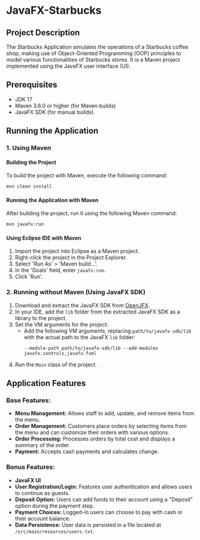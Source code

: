 
# JavaFX-Starbucks

## Project Description
The Starbucks Application simulates the operations of a Starbucks coffee shop, making use of Object-Oriented Programming (OOP) principles to model various functionalities of Starbucks stores.
It is a Maven project implemented using the JavaFX user interface (UI).

## Prerequisites
- JDK 17 
- Maven 3.6.0 or higher (for Maven builds)
- JavaFX SDK (for manual builds)

## Running the Application

### 1. Using Maven

#### Building the Project
To build the project with Maven, execute the following command:
```bash
mvn clean install
```

#### Running the Application with Maven
After building the project, run it using the following Maven command:
```bash
mvn javafx:run
```

#### Using Eclipse IDE with Maven
1. Import the project into Eclipse as a Maven project.
2. Right-click the project in the Project Explorer.
3. Select 'Run As' > 'Maven build...'.
4. In the 'Goals' field, enter `javafx:run`.
5. Click 'Run'.

### 2. Running without Maven (Using JavaFX SDK)

1. Download and extract the JavaFX SDK from [OpenJFX](https://openjfx.io/).
2. In your IDE, add the `lib` folder from the extracted JavaFX SDK as a library to the project.
3. Set the VM arguments for the project:
   - Add the following VM arguments, replacing `path/to/javafx-sdk/lib` with the actual path to the JavaFX `lib` folder:
     ```
     --module-path path/to/javafx-sdk/lib --add-modules javafx.controls,javafx.fxml
     ```
4. Run the `Main` class of the project.

## Application Features

### Base Features:
- **Menu Management:** Allows staff to add, update, and remove items from the menu.
- **Order Management:** Customers place orders by selecting items from the menu and can customize their orders with various options.
- **Order Processing:** Processes orders by total cost and displays a summary of the order.
- **Payment:** Accepts cash payments and calculates change.

### Bonus Features:
- **JavaFX UI**
- **User Registration/Login:** Features user authentication and allows users to continue as guests.
- **Deposit Option:** Users can add funds to their account using a "Deposit" option during the payment step.
- **Payment Choices:** Logged-in users can choose to pay with cash or their account balance.
- **Data Persistence:** User data is persisted in a file located at `/src/main/resources/users.txt`.
